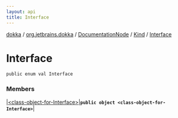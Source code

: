 ```yaml
---
layout: api
title: Interface
---
```

[dokka](../../../../index.html) / [org.jetbrains.dokka](../../../index.html) / [DocumentationNode](../../index.html) / [Kind](../index.html) / [Interface](index.html)


# Interface



```
public enum val Interface
```


### Members


|[&lt;class-object-for-Interface&gt;](_class-object-for-Interface_.html)|**`public object <class-object-for-Interface>`**|

